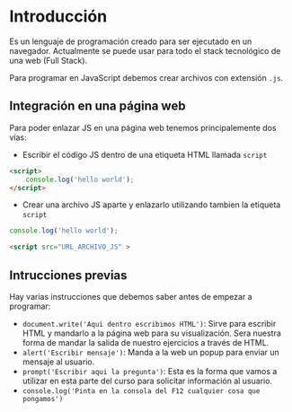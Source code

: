 # Introducción

Es un lenguaje de programación creado para ser ejecutado en un navegador. Actualmente se puede usar para todo el stack tecnológico de una web (Full Stack).

Para programar en JavaScript debemos crear archivos con extensión `.js`.

## Integración en una página web

Para poder enlazar JS en una página web tenemos principalemente dos vías:

- Escribir el código JS dentro de una etiqueta HTML llamada `script`

```html
<script>
    console.log('hello world');
</script>
```

- Crear una archivo JS aparte y enlazarlo utilizando tambien la etiqueta `script`

```js
console.log('hello world');
```

```html
<script src="URL_ARCHIVO_JS" >
```
## Intrucciones previas
Hay varias instrucciones que debemos saber antes de empezar a programar:
- `document.write('Aqui dentro escribimos HTML')`: Sirve para escribir HTML y mandarlo a la página web para su visualización. Sera nuestra forma de mandar la salida de nuestro ejercicios a través de HTML.
- `alert('Escribir mensaje')`: Manda a la web un popup para enviar un mensaje al usuario.
- `prompt('Escribir aqui la pregunta')`: Esta es la forma que vamos a utilizar en esta parte del curso para solicitar información al usuario.
- `console.log('Pinta en la consola del F12 cualquier cosa que pongamos')`